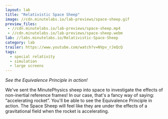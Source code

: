 ```yaml
---
layout: lab
title: "Relativistic Space Sheep"
image: //cdn.minutelabs.io/lab-previews/space-sheep.gif
preview_files:
 - //cdn.minutelabs.io/lab-previews/space-sheep.mp4
 - //cdn.minutelabs.io/lab-previews/space-sheep.webm
lab: //labs.minutelabs.io/Relativistic-Space-Sheep
category: lab
trailer: https://www.youtube.com/watch?v=NVpv_rJeQcQ
tags:
  - special relativity
  - simulation
  - large screens
---
```


*See the Equivalence Principle in action!*

We've sent the MinutePhysics sheep into space to investigate the effects of non-inertial reference frames! In our case, that's a fancy way of saying: “accelerating rocket”. You'll be able to see the Equivalence Principle in action. The Space Sheep will feel like they are under the effects of a gravitational field when the rocket is accelerating.

